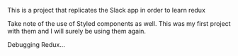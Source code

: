 This is a project that replicates the Slack app in order to learn redux

Take note of the use of Styled components as well. This was my first project with them and I will surely be using them again.

Debugging Redux...
